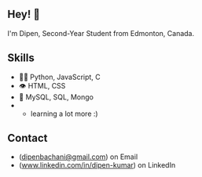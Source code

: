 ## Hey! 👋
I'm Dipen, Second-Year Student from Edmonton, Canada.


## Skills
- 👨‍💻 Python, JavaScript, C
- 👁️ HTML, CSS
- 💽 MySQL, SQL, Mongo
- + learning a lot more :)

## Contact
- (dipenbachani@gmail.com) on Email
- (www.linkedin.com/in/dipen-kumar) on LinkedIn
